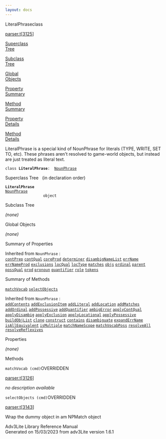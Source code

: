 ```yaml
---
layout: docs
---
```

<span class="title">LiteralPhrase</span><span class="type">class</span>

[parser.t](../file/parser.t.html)\[[3125](../source/parser.t.html#3125)\]

[Superclass  
Tree](#_SuperClassTree_)

[Subclass  
Tree](#_SubClassTree_)

[Global  
Objects](#_ObjectSummary_)

[Property  
Summary](#_PropSummary_)

[Method  
Summary](#_MethodSummary_)

[Property  
Details](#_Properties_)

[Method  
Details](#_Methods_)



LiteralPhrase is a special kind of NounPhrase for literals (TYPE, WRITE,
SET TO, etc). These phrases aren't resolved to game-world objects, but
instead are just treated as literal text.

`class `**`LiteralPhrase`**` :   `[`NounPhrase`](../object/NounPhrase.html)



<span id="_SuperClassTree_"></span>



<span class="hdln">Superclass Tree</span>   (in declaration order)



**`LiteralPhrase`**  
[`NounPhrase`](../object/NounPhrase.html)  
`                 object`  
<span id="_SubClassTree_"></span>



<span class="hdln">Subclass Tree</span>  



*(none)* <span id="_ObjectSummary_"></span>



<span class="hdln">Global Objects</span>  



*(none)* <span id="_PropSummary_"></span>



<span class="hdln">Summary of Properties</span>  





Inherited from `NounPhrase` :  
[`contPrep`](../object/NounPhrase.html#contPrep) [`contQual`](../object/NounPhrase.html#contQual) [`coreProd`](../object/NounPhrase.html#coreProd) [`determiner`](../object/NounPhrase.html#determiner) [`disambigNameList`](../object/NounPhrase.html#disambigNameList) [`errName`](../object/NounPhrase.html#errName) [`errNameProd`](../object/NounPhrase.html#errNameProd) [`exclusions`](../object/NounPhrase.html#exclusions) [`locQual`](../object/NounPhrase.html#locQual) [`locType`](../object/NounPhrase.html#locType) [`matches`](../object/NounPhrase.html#matches) [`objs`](../object/NounPhrase.html#objs) [`ordinal`](../object/NounPhrase.html#ordinal) [`parent`](../object/NounPhrase.html#parent) [`possQual`](../object/NounPhrase.html#possQual) [`prod`](../object/NounPhrase.html#prod) [`pronoun`](../object/NounPhrase.html#pronoun) [`quantifier`](../object/NounPhrase.html#quantifier) [`role`](../object/NounPhrase.html#role) [`tokens`](../object/NounPhrase.html#tokens)

<span id="_MethodSummary_"></span>



<span class="hdln">Summary of Methods</span>  



[`matchVocab`](#matchVocab) [`selectObjects`](#selectObjects)

Inherited from `NounPhrase` :  
[`addContents`](../object/NounPhrase.html#addContents) [`addExclusionItem`](../object/NounPhrase.html#addExclusionItem) [`addLiteral`](../object/NounPhrase.html#addLiteral) [`addLocation`](../object/NounPhrase.html#addLocation) [`addMatches`](../object/NounPhrase.html#addMatches) [`addOrdinal`](../object/NounPhrase.html#addOrdinal) [`addPossessive`](../object/NounPhrase.html#addPossessive) [`addQuantifier`](../object/NounPhrase.html#addQuantifier) [`ambigError`](../object/NounPhrase.html#ambigError) [`applyContQual`](../object/NounPhrase.html#applyContQual) [`applyDisambig`](../object/NounPhrase.html#applyDisambig) [`applyExclusion`](../object/NounPhrase.html#applyExclusion) [`applyLocational`](../object/NounPhrase.html#applyLocational) [`applyPossessive`](../object/NounPhrase.html#applyPossessive) [`buildObjList`](../object/NounPhrase.html#buildObjList) [`clone`](../object/NounPhrase.html#clone) [`construct`](../object/NounPhrase.html#construct) [`contains`](../object/NounPhrase.html#contains) [`disambiguate`](../object/NounPhrase.html#disambiguate) [`expandErrName`](../object/NounPhrase.html#expandErrName) [`isAllEquivalent`](../object/NounPhrase.html#isAllEquivalent) [`isMultiple`](../object/NounPhrase.html#isMultiple) [`matchNameScope`](../object/NounPhrase.html#matchNameScope) [`matchVocabPoss`](../object/NounPhrase.html#matchVocabPoss) [`resolveAll`](../object/NounPhrase.html#resolveAll) [`resolveReflexives`](../object/NounPhrase.html#resolveReflexives)

<span id="_Properties_"></span>



<span class="hdln">Properties</span>  



*(none)* <span id="_Methods_"></span>



<span class="hdln">Methods</span>  



<span id="matchVocab"></span>

`matchVocab (cmd)`<span class="rem">OVERRIDDEN</span>

[parser.t](../file/parser.t.html)\[[3126](../source/parser.t.html#3126)\]



*no description available*



<span id="selectObjects"></span>

`selectObjects (cmd)`<span class="rem">OVERRIDDEN</span>

[parser.t](../file/parser.t.html)\[[3143](../source/parser.t.html#3143)\]



Wrap the dummy object in am NPMatch object





Adv3Lite Library Reference Manual  
Generated on 15/03/2023 from adv3Lite version 1.6.1



